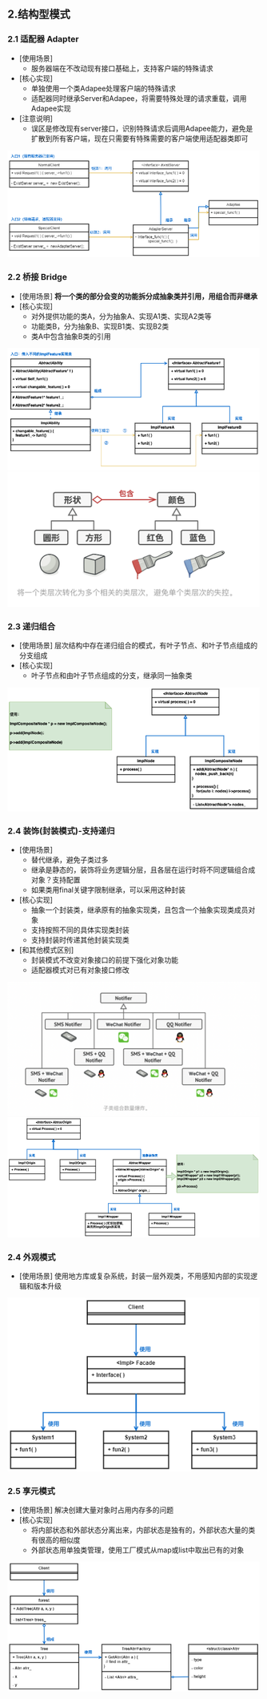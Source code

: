 ## 2.结构型模式
### 2.1 适配器 Adapter
- [使用场景]
    - 服务器端在不改动现有接口基础上，支持客户端的特殊请求
- [核心实现]
    - 单独使用一个类Adapee处理客户端的特殊请求
    - 适配器同时继承Server和Adapee，将需要特殊处理的请求重载，调用Adapee实现
- [注意说明] 
    - 误区是修改现有server接口，识别特殊请求后调用Adapee能力，避免是扩散到所有客户端，现在只需要有特殊需要的客户端使用适配器类即可

![](../img/struct/adapter.png)

### 2.2 桥接 Bridge
- [使用场景] **将一个类的部分会变的功能拆分成抽象类并引用，用组合而非继承**
- [核心实现] 
    - 对外提供功能的类A，分为抽象A、实现A1类、实现A2类等
    - 功能类B，分为抽象B、实现B1类、实现B2类
    - 类A中包含抽象B类的引用

![](../img/struct/bridge.png)
![](../img/struct/bridge1.png)

### 2.3 递归组合
- [使用场景] 层次结构中存在递归组合的模式，有叶子节点、和叶子节点组成的分支组成
- [核心实现]
    - 叶子节点和由叶子节点组成的分支，继承同一抽象类

![](../img/struct/composite.png) 

### 2.4 装饰(封装模式)-支持递归
- [使用场景]
    -  替代继承，避免子类过多
    -  继承是静态的，装饰将业务逻辑分层，且各层在运行时将不同逻辑组合成对象？支持配置
    - 如果类用final关键字限制继承，可以采用这种封装 
- [核心实现]
    - 抽象一个封装类，继承原有的抽象实现类，且包含一个抽象实现类成员对象
    - 支持按照不同的具体实现类封装
    - 支持封装时传递其他封装实现类
- [和其他模式区别]
    - 封装模式不改变对象接口的前提下强化对象功能
    - 适配器模式对已有对象接口修改

![](../img/struct/wrapper0.png)
![](../img/struct/wrapper.png)

### 2.4 外观模式
- [使用场景] 使用地方库或复杂系统，封装一层外观类，不用感知内部的实现逻辑和版本升级

![](../img/struct/fecade.png)

### 2.5 享元模式
- [使用场景] 解决创建大量对象时占用内存多的问题
- [核心实现] 
    - 将内部状态和外部状态分离出来，内部状态是独有的，外部状态大量的类有很高的相似度
    - 外部状态用单独类管理，使用工厂模式从map或list中取出已有的对象

![](../img/struct/flyweight.png)